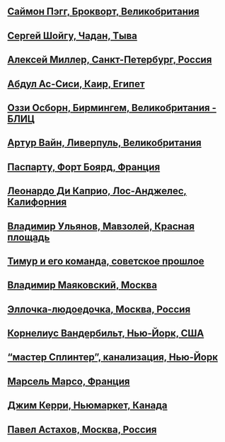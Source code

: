 ## [Саймон Пэгг, Брокворт, Великобритания](1.html)
## [Сергей Шойгу, Чадан, Тыва](2.html)
## [Алексей Миллер, Санкт-Петербург, Россия](3.html)
## [Абдул Ас-Сиси, Каир, Египет](4.html)
## [Оззи Осборн, Бирмингем, Великобритания - БЛИЦ](5.html)
## [Артур Вайн, Ливерпуль, Великобритания](6.html)
## [Паспарту, Форт Боярд, Франция](7.html)
## [Леонардо Ди Каприо, Лос-Анджелес, Калифорния](8.html)
## [Владимир Ульянов, Мавзолей, Красная площадь](9.html)
## [Тимур и его команда, советское прошлое](10.html)
## [Владимир Маяковский, Москва](11.html)
## [Эллочка-людоедочка, Москва, Россия](12.html)
## [Корнелиус Вандербильт, Нью-Йорк, США](13.html)
## [“мастер Сплинтер”, канализация, Нью-Йорк](14.html)
## [Марсель Марсо, Франция](15.html)
## [Джим Керри, Ньюмаркет, Канада](16.html)
## [Павел Астахов, Москва, Россия](17.html)
